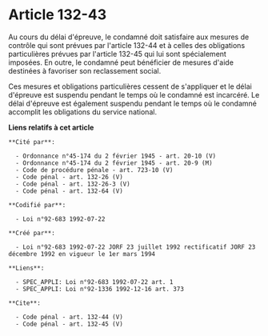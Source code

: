 # Article 132-43

Au cours du délai d'épreuve, le condamné doit satisfaire aux mesures de contrôle qui sont prévues par l'article 132-44 et à
celles des obligations particulières prévues par l'article 132-45 qui lui sont spécialement imposées. En outre, le condamné
peut bénéficier de mesures d'aide destinées à favoriser son reclassement social. 

Ces mesures et obligations particulières cessent de s'appliquer et le délai d'épreuve est suspendu pendant le temps où le
condamné est incarcéré. Le délai d'épreuve est également suspendu pendant le temps où le condamné accomplit les obligations
du service national.

**Liens relatifs à cet article**

	**Cité par**:

	  - Ordonnance n°45-174 du 2 février 1945 - art. 20-10 (V)
	  - Ordonnance n°45-174 du 2 février 1945 - art. 20-9 (M)
	  - Code de procédure pénale - art. 723-10 (V)
	  - Code pénal - art. 132-26 (V)
	  - Code pénal - art. 132-26-3 (V)
	  - Code pénal - art. 132-64 (V)

	**Codifié par**:

	  - Loi n°92-683 1992-07-22

	**Créé par**:

	  - Loi n°92-683 1992-07-22 JORF 23 juillet 1992 rectificatif JORF 23 décembre 1992 en vigueur le 1er mars 1994

	**Liens**:

	  - SPEC_APPLI: Loi n°92-683 1992-07-22 art. 1
	  - SPEC_APPLI: Loi n°92-1336 1992-12-16 art. 373

	**Cite**:

	  - Code pénal - art. 132-44 (V)
	  - Code pénal - art. 132-45 (V)
